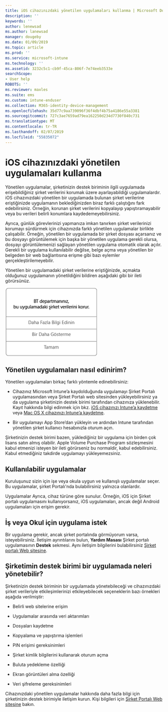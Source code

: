 ```yaml
---
title: iOS cihazınızdaki yönetilen uygulamaları kullanma | Microsoft Docs
description: ''
keywords: ''
author: lenewsad
ms.author: lanewsad
manager: dougeby
ms.date: 01/09/2019
ms.topic: article
ms.prod: ''
ms.service: microsoft-intune
ms.technology: ''
ms.assetid: 3232c5c1-cb9f-45ca-806f-7e74eeb3533e
searchScope:
- User help
ROBOTS: ''
ms.reviewer: maxles
ms.suite: ems
ms.custom: intune-enduser
ms.collection: M365-identity-device-management
ms.openlocfilehash: 35d77c9aa739096f36f4dbf4b75a4186e55a3381
ms.sourcegitcommit: 727c3ae7659ad79ea162250d234d7730f840c731
ms.translationtype: MT
ms.contentlocale: tr-TR
ms.lasthandoff: 02/07/2019
ms.locfileid: "55835072"
---
```

# <a name="use-managed-apps-on-your-ios-device"></a>iOS cihazınızdaki yönetilen uygulamaları kullanma

Yönetilen uygulamalar, şirketinizin destek biriminin ilgili uygulamada erişebildiğiniz şirket verilerini korumak üzere ayarlayabildiği uygulamalardır. iOS cihazınızdaki yönetilen bir uygulamada bulunan şirket verilerine eriştiğinizde uygulamanın beklediğinizden biraz farklı çalıştığını fark edebilirsiniz. Örneğin, korunan şirket verilerini kopyalayıp yapıştıramayabilir veya bu verileri belirli konumlara kaydedemeyebilirsiniz.

Ayrıca, günlük görevlerinizi yapmanıza imkan tanırken şirket verilerinizi korumayı sürdürmek için cihazınızda farklı yönetilen uygulamalar birlikte çalışabilir. Örneğin, yönetilen bir uygulamada bir şirket dosyası açarsanız ve bu dosyayı görüntülemek için başka bir yönetilen uygulama gerekli olursa, dosyayı görüntülemenizi sağlayan yönetilen uygulama otomatik olarak açılır. Gerekli bir uygulama kullanılabilir değilse, belge açma veya yönetilen bir belgeden bir web bağlantısına erişme gibi bazı eylemler gerçekleştirilemeyebilir.

Yönetilen bir uygulamadaki şirket verilerine eriştiğinizde, açmakta olduğunuz uygulamanın yönetildiğini bildiren aşağıdaki gibi bir ileti görürsünüz.

![managed-apps-message-ios](./media/managed-apps-message.png)

## <a name="how-do-i-get-managed-apps"></a>Yönetilen uygulamaları nasıl edinirim?  
Yönetilen uygulamaları birkaç farklı yöntemle edinebilirsiniz:

-   Cihazınız Microsoft Intune’a kaydolduğunda uygulamayı Şirket Portalı uygulamasından veya Şirket Portalı web sitesinden yükleyebilirsiniz ya da uygulama şirketinizin destek birimi tarafından cihazınıza yüklenebilir. Kayıt hakkında bilgi edinmek için bkz. [iOS cihazınızı Intune’a kaydetme](enroll-your-device-in-intune-ios.md) veya [Mac OS X cihazınızı Intune’a kaydetme](enroll-your-device-in-intune-macos.md).

-   Bir uygulamayı App Store’dan yükleyin ve ardından Intune tarafından yönetilen şirket kullanıcı hesabınızla oturum açın.

Şirketinizin destek birimi bazen, yüklediğiniz bir uygulama için birden çok lisans satın almış olabilir. Apple Volume Purchase Program sözleşmesini kabul etmenizi isteyen bir ileti görürseniz bu normaldir, kabul edebilirsiniz. Kabul etmediğiniz takdirde uygulamayı yükleyemezsiniz.

## <a name="available-apps"></a>Kullanılabilir uygulamalar   
 Kuruluşunuz sizin için işe veya okula uygun ve kullanışlı uygulamalar seçer. Bu uygulamalar, şirket Portalı'nda bulabilirsiniz yalnızca olanlardır.   

 Uygulamalar Ayrıca, cihaz türüne göre sunulur. Örneğin, iOS için Şirket portalı uygulamasını kullanıyorsanız, iOS uygulamaları, ancak değil Android uygulamaları için erişim gerekir.   

## <a name="request-an-app-for-work-or-school"></a>İş veya Okul için uygulama istek   
 Bir uygulama gerekir, ancak şirket portalında görmüyorum varsa, isteyebilirsiniz. İletişim ayrıntılarını bulun, **Yardım Masası** Şirket portalı uygulamasının **Destek** sekmesi. Aynı iletişim bilgilerini bulabilirsiniz [Şirket portalı Web sitesine](https://go.microsoft.com/fwlink/?linkid=2010980).   
 

## <a name="what-can-my-company-support-manage-in-an-app"></a>Şirketimin destek birimi bir uygulamada neleri yönetebilir?  
Şirketinizin destek biriminin bir uygulamada yönetebileceği ve cihazınızdaki şirket verileriyle etkileşimlerinizi etkileyebilecek seçeneklerin bazı örnekleri aşağıda verilmiştir:

-   Belirli web sitelerine erişim

-   Uygulamalar arasında veri aktarımları

-   Dosyaları kaydetme

-   Kopyalama ve yapıştırma işlemleri

-   PIN erişimi gereksinimleri

-   Şirket kimlik bilgilerini kullanarak oturum açma

-   Buluta yedekleme özelliği

-   Ekran görüntüleri alma özelliği

-   Veri şifreleme gereksinimleri

Cihazınızdaki yönetilen uygulamalar hakkında daha fazla bilgi için şirketinizin destek birimiyle iletişim kurun. Kişi bilgileri için [Şirket Portalı Web sitesine](https://go.microsoft.com/fwlink/?linkid=2010980) bakın.
